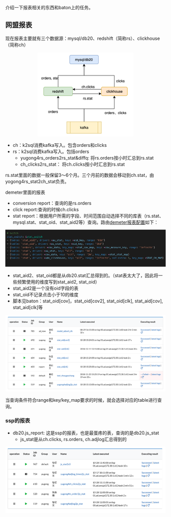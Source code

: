 介绍一下报表相关的东西和baton上的任务。


## 网盟报表
现在报表主要就有三个数据源：mysql/db20、redshift（简称rs）、clickhouse（简称ch）
<p align="center">
<img src="./img/report_flow.png" alt="drawing" width="300"/>
</p>

- ch：k2sql消费kafka写入。包含orders和clicks
- rs：k2sql消费kafka写入。包括orders
    - yugong4rs_orders2rs_stat&diffq: 将rs.orders按小时汇总到rs.stat
    - ch_clicks2rs_stat： 将ch.clicks按小时汇总到rs.stat

rs.stat里面的数据一般保留3～6个月。三个月前的数据会移动到ch.stat，由yogong4rs_stat2ch_stat负责。

demeter里面的报表
- conversion report：查询的是rs.orders
- click report:查询的时候ch.clicks
- stat report：根据用户所需的字段、时间范围自动选择不同的库表（rs.stat、mysql.stat、stat_oid、stat_aid2等）查询。路由[demeter报表配置](https://git.umlife.net/adxmi/canary-config/blob/master/demeter/define.yml)如下：

<p align="center">
<img src="./img/report_router.png" alt="drawing" width="700"/>
</p>

- stat_aid2、stat_oid都是从db20.stat汇总得到的。（stat表太大了，因此将一些频繁使用的维度写到stat_aid2, stat_oid）
- stat_aid2是一个没有oid字段的表
- stat_oid不记录点击小于10的维度
- 脚本见baton：stat_oid[cov]，stat_oid[cov2], stat_oid[clk], stat_aid[cov], stat_aid[clk]等


<p align="center">
<img src="./img/stat_oid.png" alt="drawing" width="600"/>
</p>

当查询条件符合range和key/key_map要求的时候，就会选择对应的table进行查询。


### ssp的报表
- db20.js_report: 这是ssp的报表，也是最蛋疼的表，查询的是db20.js_stat
    - js_stat是从ch.clicks, rs.orders, ch.adjlog汇总得到的
<p align="center">
<img src="./img/js_report_task.png" alt="drawing" width="600"/>
</p>